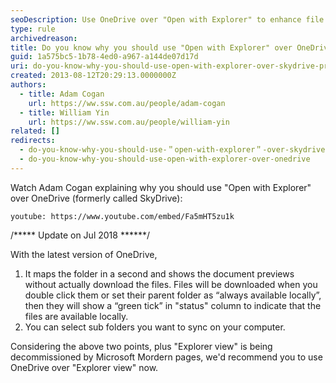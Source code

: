 ```yaml
---
seoDescription: Use OneDrive over "Open with Explorer" to enhance file management and organization with seamless synchronization and subfolder selection.
type: rule
archivedreason:
title: Do you know why you should use "Open with Explorer" over OneDrive?
guid: 1a575bc5-1b78-4ed0-a967-a144de07d17d
uri: do-you-know-why-you-should-use-open-with-explorer-over-skydrive-pro
created: 2013-08-12T20:29:13.0000000Z
authors:
  - title: Adam Cogan
    url: https://ww.ssw.com.au/people/adam-cogan
  - title: William Yin
    url: https://ww.ssw.com.au/people/william-yin
related: []
redirects:
  - do-you-know-why-you-should-use-＂open-with-explorer＂-over-skydrive-pro
  - do-you-know-why-you-should-use-open-with-explorer-over-onedrive
---
```


Watch Adam Cogan explaining why you should use "Open with Explorer" over OneDrive (formerly called SkyDrive):

`youtube: https://www.youtube.com/embed/Fa5mHT5zu1k`

/\*\*\*\*\* Update on Jul 2018 \*\*\*\*\*\*/

With the latest version of OneDrive,

1. It maps the folder in a second and shows the document previews without actually download the files. Files will be downloaded when you double click them or set their parent folder as “always available locally”, then they will show a “green tick” in "status" column to indicate that the files are available locally.
2. You can select sub folders you want to sync on your computer.

Considering the above two points, plus "Explorer view" is being decommissioned by Microsoft Mordern pages, we'd recommend you to use OneDrive over "Explorer view" now.

<!--endintro-->
